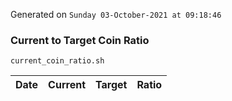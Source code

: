 Generated on `Sunday 03-October-2021 at 09:18:46`

### Current to Target Coin Ratio
`current_coin_ratio.sh`

Date|Current|Target|Ratio
---|---|---|---
